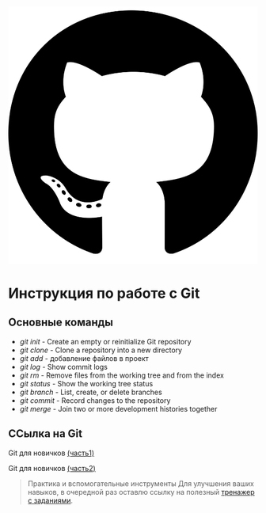 ![alt-текст](.\git.png "git logo")

# Инструкция по работе с Git

## Основные команды

* *git init* - Create an empty or reinitialize Git repository
* *git clone* - Clone a repository into a new directory
* *git add* - добавление файлов в проект
* *git log* - Show commit logs
* *git rm* - Remove files from the working tree and from the index
* *git status* - Show the working tree status
* *git branch* - List, create, or delete branches
* *git commit* - Record changes to the repository
* *git merge* - Join two or more development histories together


## ССылка на Git
Git для новичков [(часть1)](https://habr.com/ru/post/541258/m)

Git для новичков [(часть2)](https://habr.com/ru/post/542616/)

>Практика и вспомогательные инструменты
Для улучшения ваших навыков, в очередной раз оставлю ссылку на полезный [тренажер с заданиями](https://learngitbranching.js.org/).

